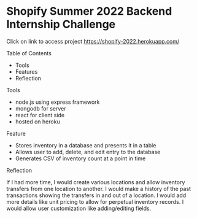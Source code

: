 # Shopify Summer 2022 Backend Internship Challenge

Click on link to access project https://shopify-2022.herokuapp.com/

Table of Contents
- Tools
- Features
- Reflection

Tools
- node.js using express framework
- mongodb for server
- react for client side
- hosted on heroku

Feature
- Stores inventory in a database and presents it in a table
- Allows user to add, delete, and edit entry to the database
- Generates CSV of inventory count at a point in time

Reflection

If I had more time, I would create various locations and allow 
inventory transfers from one location to another. I would make a history 
of the past transactions showing the transfers in and out of a location. 
I would add more details like unit pricing to allow for perpetual inventory 
records. I would allow user customization like adding/editing fields.